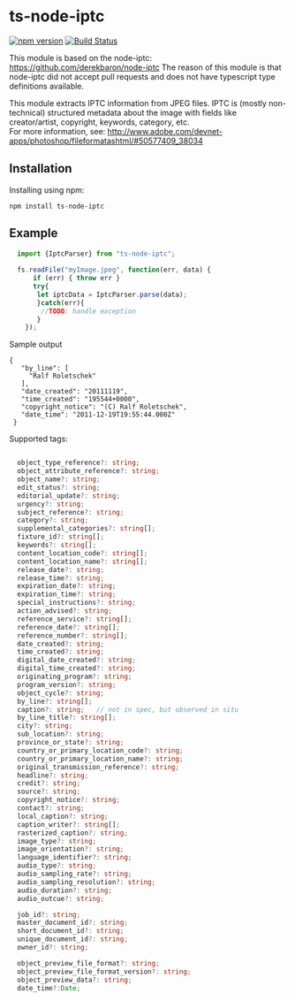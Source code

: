 # ts-node-iptc

[![npm version](https://badge.fury.io/js/ts-node-iptc.svg)](https://badge.fury.io/js/ts-node-iptc)
[![Build Status](https://travis-ci.org/bpatrik/ts-node-iptc.svg?branch=master)](https://travis-ci.org/bpatrik/ts-node-iptc)

This module is based on the node-iptc: https://github.com/derekbaron/node-iptc
The reason of this module is that node-iptc did not accept pull requests and does not have typescript type definitions available.

This module extracts IPTC information from JPEG files. 
IPTC is (mostly non-technical) structured metadata about the image with fields like creator/artist, copyright, keywords, category, etc.  
For more information, see: http://www.adobe.com/devnet-apps/photoshop/fileformatashtml/#50577409_38034

## Installation

Installing using npm:

    npm install ts-node-iptc
    
## Example

```typescript
  import {IptcParser} from "ts-node-iptc";
  
  fs.readFile("myImage.jpeg", function(err, data) {
      if (err) { throw err }
      try{
       let iptcData = IptcParser.parse(data);
       }catch(err){
        //TODO: handle exception
       }
    });
```

Sample output
```
{
   "by_line": [
     "Ralf Roletschek"
   ],
   "date_created": "20111119",
   "time_created": "195544+0000",
   "copyright_notice": "(C) Ralf Roletschek",
   "date_time": "2011-12-19T19:55:44.000Z"
 }
```

Supported tags:
```typescript

  object_type_reference?: string;
  object_attribute_reference?: string;
  object_name?: string;
  edit_status?: string;
  editorial_update?: string;
  urgency?: string;
  subject_reference?: string;
  category?: string;
  supplemental_categories?: string[];
  fixture_id?: string[];
  keywords?: string[];
  content_location_code?: string[];
  content_location_name?: string[];
  release_date?: string;
  release_time?: string;
  expiration_date?: string;
  expiration_time?: string;
  special_instructions?: string;
  action_advised?: string;
  reference_service?: string[];
  reference_date?: string[];
  reference_number?: string[];
  date_created?: string;
  time_created?: string;
  digital_date_created?: string;
  digital_time_created?: string;
  originating_program?: string;
  program_version?: string;
  object_cycle?: string;
  by_line?: string[];
  caption?: string;   // not in spec, but observed in situ
  by_line_title?: string[];
  city?: string;
  sub_location?: string;
  province_or_state?: string;
  country_or_primary_location_code?: string;
  country_or_primary_location_name?: string;
  original_transmission_reference?: string;
  headline?: string;
  credit?: string;
  source?: string;
  copyright_notice?: string;
  contact?: string;
  local_caption?: string;
  caption_writer?: string[];
  rasterized_caption?: string;
  image_type?: string;
  image_orientation?: string;
  language_identifier?: string;
  audio_type?: string;
  audio_sampling_rate?: string;
  audio_sampling_resolution?: string;
  audio_duration?: string;
  audio_outcue?: string;

  job_id?: string;
  master_document_id?: string;
  short_document_id?: string;
  unique_document_id?: string;
  owner_id?: string;

  object_preview_file_format?: string;
  object_preview_file_format_version?: string;
  object_preview_data?: string;
  date_time?:Date;
```

